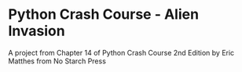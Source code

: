 # Python Crash Course - Alien Invasion
A project from Chapter 14 of Python Crash Course 2nd Edition by Eric Matthes from No Starch Press
